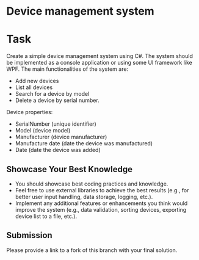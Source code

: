 # Device management system

# Task

Create a simple device management system using C#. The system should be implemented as a console application or using some UI framework like WPF. The main functionalities of the system are:

* Add new devices
* List all devices
* Search for a device by model
* Delete a device by serial number.

Device properties:

* SerialNumber (unique identifier)
* Model (device model)
* Manufacturer (device manufacturer)
* Manufacture date (date the device was manufactured)
* Date (date the device was added)

## Showcase Your Best Knowledge

* You should showcase best coding practices and knowledge.
* Feel free to use external libraries to achieve the best results (e.g., for better user input handling, data storage, logging, etc.).
* Implement any additional features or enhancements you think would improve the system (e.g., data validation, sorting devices, exporting device list to a file, etc.).

## Submission

Please provide a link to a fork of this branch with your final solution.

